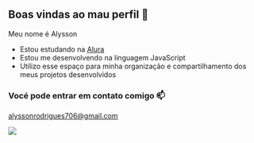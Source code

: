 ## Boas vindas ao mau perfil 💚

 Meu nome é Alysson 

 - Estou estudando na [Alura](https://www.Alura.com.br)
 - Estou me desenvolvendo na linguagem JavaScript
 - Utilizo esse espaço para minha organização e compartilhamento dos meus projetos desenvolvidos

### Vocé pode entrar em contato comigo 📫

alyssonrodrigues706@gmail.com

![](https://media1.tenor.com/m/abFqM5NziWUAAAAC/monkey-d-luffy-one-piece-egghead.gif)
